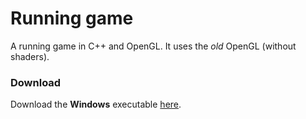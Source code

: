 Running game
============

A running game in C++ and OpenGL. It uses the _old_ OpenGL (without shaders). 

### Download

Download the **Windows** executable [here](https://dl.dropboxusercontent.com/u/16173941/biegii.zip).
